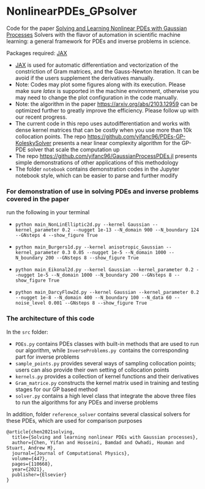 # NonlinearPDEs_GPsolver
Code for the paper [Solving and Learning Nonlinear PDEs with Gaussian Processes](https://arxiv.org/abs/2103.12959) Solvers with the flavor of automation in scientific machine learning: a general framework for PDEs and inverse problems in science.


Packages required: [JAX](https://github.com/google/jax)
- [JAX](https://github.com/google/jax) is used for automatic differentiation and vectorization of the constriction of Gram matrices, and the Gauss-Newton iteration. It can be avoid if the users supplement the derivatives manually.
- Note: Codes may plot some figures along with its execution. Please make sure *latex* is supported in the machine environment, otherwise you may need to change the plot configuration in the code manually.
- Note: the algorithm in the paper https://arxiv.org/abs/2103.12959 can be optimized further to greatly improve the efficiency. Please follow up with our recent progress.
- The current code in this repo uses autodifferentiation and works with dense kernel matrices that can be costly when you use more than 10k collocation points. The repo https://github.com/yifanc96/PDEs-GP-KoleskySolver presents a near linear complexity algorithm for the GP-PDE solver that scale the computation up
- The repo https://github.com/yifanc96/GaussianProcessPDEs.jl presents simple demonstrations of other applications of this methodology
- The folder `notebook` contains demonstration codes in the Jupyter notebook style, which can be easier to parse and further modify

### For demonstration of use in solving PDEs and inverse problems covered in the paper 
run the following in your terminal
- `python main_NonLinElliptic2d.py --kernel Gaussian --kernel_parameter 0.2 --nugget 1e-13 --N_domain 900 --N_boundary 124 --GNsteps 4 --show_figure True`
  
- `python main_Burgers1d.py --kernel anisotropic_Gaussian --kernel_parameter 0.3 0.05 --nugget 1e-5 --N_domain 1000 --N_boundary 200 --GNsteps 8 --show_figure True`
  
- `python main_Eikonal2d.py --kernel Gaussian --kernel_parameter 0.2 --nugget 1e-5 --N_domain 1000 --N_boundary 200 --GNsteps 8 --show_figure True`
  
- `python main_DarcyFlow2d.py --kernel Gaussian --kernel_parameter 0.2 --nugget 1e-8 --N_domain 400 --N_boundary 100 --N_data 60 --noise_level 0.001 --GNsteps 8 --show_figure True`


### The architecture of this code
In the `src` folder:
- `PDEs.py` contains PDEs classes with built-in methods that are used to run our algorithm, while `InverseProblems.py `contains the corresponding part for inverse problems
- `sample_points.py` provides several ways of sampling collocation points; users can also provide their own setting of collocation points
- `kernels.py` provides a collection of kernel functions and their derivatives
- `Gram_matrice.py` constructs the kernel matrix used in training and testing stages for our GP based method
- `solver.py` contains a high level class that integrate the above three files to run the algorithms for any PDEs and inverse problems

In addition, folder `reference_solver` contains several classical solvers for these PDEs, which are used for comparison purposes


```
@article{chen2021solving,
  title={Solving and learning nonlinear PDEs with Gaussian processes},
  author={Chen, Yifan and Hosseini, Bamdad and Owhadi, Houman and Stuart, Andrew M},
  journal={Journal of Computational Physics},
  volume={447},
  pages={110668},
  year={2021},
  publisher={Elsevier}
}
```

